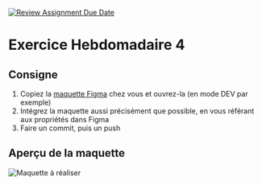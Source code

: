 [![Review Assignment Due Date](https://classroom.github.com/assets/deadline-readme-button-22041afd0340ce965d47ae6ef1cefeee28c7c493a6346c4f15d667ab976d596c.svg)](https://classroom.github.com/a/voQVAi0U)
# Exercice Hebdomadaire 4

## Consigne

1. Copiez la [maquette Figma](https://www.figma.com/design/mQTHuUI96AoD2RrRCAxxgT/Exercice-Hebdo-4.?node-id=0-1&t=Ka7A0SKWPaeWM05D-1) chez vous et ouvrez-la (en mode DEV par exemple)
2. Intégrez la maquette aussi précisément que possible, en vous référant aux propriétés dans Figma
3. Faire un commit, puis un push

## Aperçu de la maquette

![Maquette à réaliser](maquette.png)
